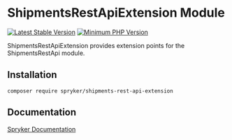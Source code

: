 # ShipmentsRestApiExtension Module
[![Latest Stable Version](https://poser.pugx.org/spryker/shipments-rest-api-extension/v/stable.svg)](https://packagist.org/packages/spryker/shipments-rest-api-extension)
[![Minimum PHP Version](https://img.shields.io/badge/php-%3E%3D%208.0-8892BF.svg)](https://php.net/)

ShipmentsRestApiExtension provides extension points for the ShipmentsRestApi module.

## Installation

```
composer require spryker/shipments-rest-api-extension
```

## Documentation

[Spryker Documentation](https://docs.spryker.com)
